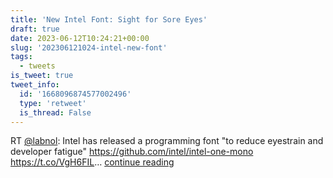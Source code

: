 ```yaml
---
title: 'New Intel Font: Sight for Sore Eyes'
draft: true
date: 2023-06-12T10:24:21+00:00
slug: '202306121024-intel-new-font'
tags:
  - tweets
is_tweet: true
tweet_info:
  id: '1668096874577002496'
  type: 'retweet'
  is_thread: False
---
```




RT [@labnol](https://x.com/labnol): Intel has released a programming font "to reduce eyestrain and developer fatigue" 
<https://github.com/intel/intel-one-mono> <https://t.co/VgH6FIL>… [continue reading](https://x.com/sytelus/status/1668096874577002496)
